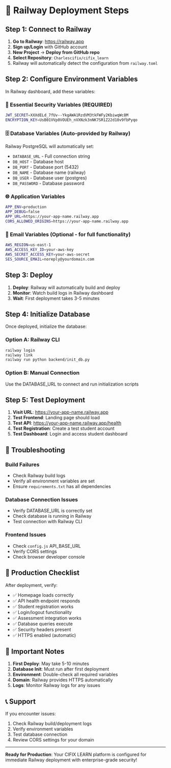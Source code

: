 # 🚀 Railway Deployment Steps

## Step 1: Connect to Railway

1. **Go to Railway**: https://railway.app
2. **Sign up/Login** with GitHub account
3. **New Project** → **Deploy from GitHub repo**
4. **Select Repository**: `Charlescifix/cifix_learn`
5. Railway will automatically detect the configuration from `railway.toml`

## Step 2: Configure Environment Variables

In Railway dashboard, add these variables:

### 🔐 Essential Security Variables (REQUIRED)
```bash
JWT_SECRET=XXXdELd_7fUv--YkgAWA1RzdVM3tkFWFy2KbiwqWc8M
ENCRYPTION_KEY=UsB01VVp0VOUEh_nVXNzk3nNK7SR1Z22d10v9fbPyqo
```

### 🗄️ Database Variables (Auto-provided by Railway)
Railway PostgreSQL will automatically set:
- `DATABASE_URL` - Full connection string
- `DB_HOST` - Database host
- `DB_PORT` - Database port (5432)
- `DB_NAME` - Database name (railway)
- `DB_USER` - Database user (postgres)
- `DB_PASSWORD` - Database password

### 🌐 Application Variables
```bash
APP_ENV=production
APP_DEBUG=false
APP_URL=https://your-app-name.railway.app
CORS_ALLOWED_ORIGINS=https://your-app-name.railway.app
```

### 📧 Email Variables (Optional - for full functionality)
```bash
AWS_REGION=us-east-1
AWS_ACCESS_KEY_ID=your-aws-key
AWS_SECRET_ACCESS_KEY=your-aws-secret
SES_SOURCE_EMAIL=noreply@yourdomain.com
```

## Step 3: Deploy

1. **Deploy**: Railway will automatically build and deploy
2. **Monitor**: Watch build logs in Railway dashboard
3. **Wait**: First deployment takes 3-5 minutes

## Step 4: Initialize Database

Once deployed, initialize the database:

### Option A: Railway CLI
```bash
railway login
railway link
railway run python backend/init_db.py
```

### Option B: Manual Connection
Use the DATABASE_URL to connect and run initialization scripts

## Step 5: Test Deployment

1. **Visit URL**: https://your-app-name.railway.app
2. **Test Frontend**: Landing page should load
3. **Test API**: https://your-app-name.railway.app/health
4. **Test Registration**: Create a test student account
5. **Test Dashboard**: Login and access student dashboard

## 🔧 Troubleshooting

### Build Failures
- Check Railway build logs
- Verify all environment variables are set
- Ensure `requirements.txt` has all dependencies

### Database Connection Issues
- Verify DATABASE_URL is correctly set
- Check database is running in Railway
- Test connection with Railway CLI

### Frontend Issues
- Check `config.js` API_BASE_URL
- Verify CORS settings
- Check browser developer console

## 🎯 Production Checklist

After deployment, verify:
- ✅ Homepage loads correctly
- ✅ API health endpoint responds
- ✅ Student registration works
- ✅ Login/logout functionality
- ✅ Assessment integration works
- ✅ Database queries execute
- ✅ Security headers present
- ✅ HTTPS enabled (automatic)

## 🚨 Important Notes

1. **First Deploy**: May take 5-10 minutes
2. **Database Init**: Must run after first deployment
3. **Environment**: Double-check all required variables
4. **Domain**: Railway provides HTTPS automatically
5. **Logs**: Monitor Railway logs for any issues

## 📞 Support

If you encounter issues:
1. Check Railway build/deployment logs
2. Verify environment variables
3. Test database connection
4. Review CORS settings for your domain

---

**Ready for Production**: Your CIFIX LEARN platform is configured for immediate Railway deployment with enterprise-grade security!